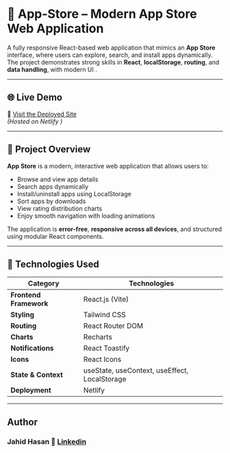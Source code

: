 # 🚀 App-Store – Modern App Store Web Application

A fully responsive React-based web application that mimics an **App Store** interface, where users can explore, search, and install apps dynamically.  
The project demonstrates strong skills in **React**, **localStorage**, **routing**, and **data handling**, with modern UI .

---

## 🌐 Live Demo

🔗 [Visit the Deployed Site](https://apps-store-jh1.netlify.app/)  
_(Hosted on Netlify )_

---

## 🧠 Project Overview

**App Store** is a modern, interactive web application that allows users to:

- Browse and view app details
- Search apps dynamically
- Install/uninstall apps using LocalStorage
- Sort apps by downloads
- View rating distribution charts
- Enjoy smooth navigation with loading animations

The application is **error-free**, **responsive across all devices**, and structured using modular React components.

---

## 🧰 Technologies Used

| Category               | Technologies                                  |
| ---------------------- | --------------------------------------------- |
| **Frontend Framework** | React.js (Vite)                               |
| **Styling**            | Tailwind CSS                                  |
| **Routing**            | React Router DOM                              |
| **Charts**             | Recharts                                      |
| **Notifications**      | React Toastify                                |
| **Icons**              | React Icons                                   |
| **State & Context**    | useState, useContext, useEffect, LocalStorage |
| **Deployment**         | Netlify                                       |

---

## Author

### Jahid Hasan 🔗 [Linkedin](https://www.linkedin.com/in/jahidjubaer/)
